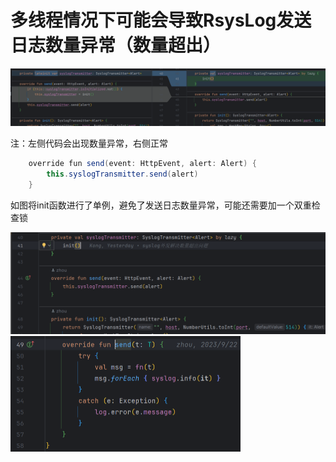 # 多线程情况下可能会导致RsysLog发送日志数量异常（数量超出）

![image-20231129222125633](imgs/image-20231129222125633.png)

注：左侧代码会出现数量异常，右侧正常

```Java
    override fun send(event: HttpEvent, alert: Alert) {
        this.syslogTransmitter.send(alert)
    }
```

如图将init函数进行了单例，避免了发送日志数量异常，可能还需要加一个双重检查锁

<img src="imgs/image-20231129221832981.png" alt="image-20231129221832981" style="zoom:50%;" />



<img src="imgs/image-20231129221843732.png" alt="image-20231129221843732" style="zoom:50%;" />